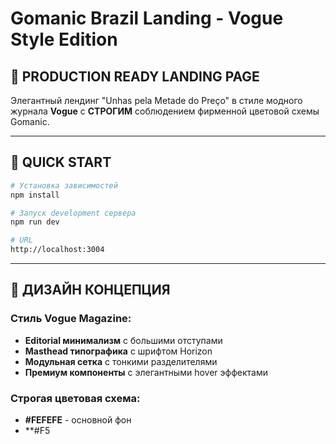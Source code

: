# Gomanic Brazil Landing - Vogue Style Edition

## 🎯 PRODUCTION READY LANDING PAGE

Элегантный лендинг "Unhas pela Metade do Preço" в стиле модного журнала **Vogue** с **СТРОГИМ** соблюдением фирменной цветовой схемы Gomanic.

---

## 🚀 QUICK START

```bash
# Установка зависимостей
npm install

# Запуск development сервера  
npm run dev

# URL
http://localhost:3004
```

---

## 🎨 ДИЗАЙН КОНЦЕПЦИЯ

### Стиль Vogue Magazine:
- **Editorial минимализм** с большими отступами
- **Masthead типографика** с шрифтом Horizon
- **Модульная сетка** с тонкими разделителями  
- **Премиум компоненты** с элегантными hover эффектами

### Строгая цветовая схема:
- **#FEFEFE** - основной фон
- **#F5